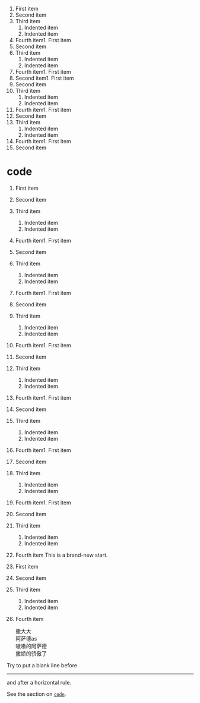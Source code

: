 1. First item
2. Second item
3. Third item
    1. Indented item
    2. Indented item
4. Fourth item1. First item
2. Second item
3. Third item
    1. Indented item
    2. Indented item
4. Fourth item1. First item
2. Second item1. First item
2. Second item
3. Third item
    1. Indented item
    2. Indented item
4. Fourth item1. First item
2. Second item
3. Third item
    1. Indented item
    2. Indented item
4. Fourth item1. First item
2. Second item
# code

1. First item
2. Second item
3. Third item
    1. Indented item
    2. Indented item
4. Fourth item1. First item
2. Second item
3. Third item
    1. Indented item
    2. Indented item
4. Fourth item1. First item
2. Second item
3. Third item
    1. Indented item
    2. Indented item
4. Fourth item1. First item
2. Second item
3. Third item
    1. Indented item
    2. Indented item
4. Fourth item1. First item
2. Second item
3. Third item
    1. Indented item
    2. Indented item
4. Fourth item1. First item
2. Second item
3. Third item
    1. Indented item
    2. Indented item
4. Fourth item1. First item
2. Second item
3. Third item
    1. Indented item
    2. Indented item
4. Fourth item
This is a brand-new start.

1. First item
2. Second item
3. Third item
    1. Indented item
    2. Indented item
4. Fourth item
   
   撒大大  
        阿萨德as  
        嗷嗷的阿萨德  
    撒娇的骄傲了
   
Try to put a blank line before

---

and after a horizontal rule.
 
See the section on [`code`](#code).

